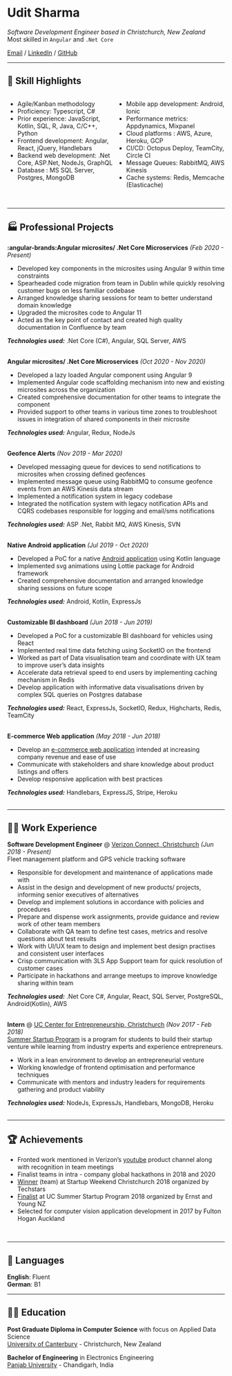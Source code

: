 # Udit Sharma

_Software Development Engineer based in Christchurch, New Zealand_ <br>
Most skilled in `Angular` and `.Net Core`<br>

[Email](mailto:ush13@uclive.ac.nz) / [LinkedIn](https://www.linkedin.com/in/udit-sharma-nz/) / [GitHub](https://github.com/uditsharmanz/)

***
## 📌 Skill Highlights

<div>
  <div style="float: left;width: 50%;">
    <ul>
      <li>Agile/Kanban methodology</li>
      <li>Proficiency: Typescript, C#</li>
      <li>Prior experience: JavaScript, Kotlin, SQL, R, Java, C/C++, Python</li>
      <li>Frontend development: Angular, React, jQuery, Handlebars</li>
      <li>Backend web development: .Net Core, ASP.Net, NodeJs, GraphQL</li>
      <li>Database : MS SQL Server, Postgres, MongoDB</li>
    </ul>
  </div>
  <div style="float: left;width: 50%;">
    <ul>
      <li>Mobile app development: Android, Ionic</li>
      <li>Performance metrics: Appdynamics, Mixpanel</li>
      <li>Cloud platforms : AWS, Azure, Heroku, GCP</li>
      <li>CI/CD: Octopus Deploy, TeamCity, Circle CI</li>
      <li>Message Queues: RabbitMQ, AWS Kinesis</li>
      <li>Cache systems: Redis, Memcache (Elasticache)</li>
    </ul>
  </div>
</div>
&nbsp;


***
## 🏭 Professional Projects


**:angular-brands:Angular microsites/ .Net Core Microservices** _(Feb 2020 - Present)_ <br>
  - Developed key components in the microsites using Angular 9 within time constraints
  - Spearheaded code migration from team in Dublin while quickly resolving customer bugs on less familiar codebase
  - Arranged knowledge sharing sessions for team to better understand domain knowledge
  - Upgraded the microsites code to Angular 11
  - Acted as the key point of contact and created high quality documentation in Confluence by team

**_Technologies used:_** .Net Core (C#), Angular, SQL Server, AWS
<br><br>

**Angular microsites/ .Net Core Microservices** _(Oct 2020 - Nov 2020)_ <br>
  - Developed a lazy loaded Angular component using Angular 9
  - Implemented Angular code scaffolding mechanism into new and existing microsites across the organization
  - Created comprehensive documentation for other teams to integrate the component
  - Provided support to other teams in various time zones to troubleshoot issues in integration of shared components in their microsite


**_Technologies used:_** Angular, Redux, NodeJs
<br><br>

**Geofence Alerts** _(Nov 2019 - Mar 2020)_ <br>
  - Developed messaging queue for devices to send notifications to microsites when crossing defined geofences
  - Implemented message queue using RabbitMQ to consume geofence events from an AWS Kinesis data stream
  - Implemented a notification system in legacy codebase
  - Integrated the notification system with legacy notification APIs and CQRS codebases responsible for logging and email/sms notifications

**_Technologies used:_** ASP .Net, Rabbit MQ, AWS Kinesis, SVN
<br><br>

**Native Android application** _(Jul 2019 - Oct 2020)_ <br>
  - Developed a PoC for a native [Android application](https://play.google.com/store/apps/details?id=com.telogis.workplan&hl=en&gl=US) using Kotlin language
  - Implemented svg animations using Lottie package for Android framework
  - Created comprehensive documentation and arranged knowledge sharing sessions on future scope

**_Technologies used:_** Android, Kotlin, ExpressJs
<br><br>

**Customizable BI dashboard** _(Jun 2018 - Jun 2019)_ <br>
  - Developed a PoC for a customizable BI dashboard for vehicles using React
  - Implemented real time data fetching using SocketIO on the frontend
  - Worked as part of Data visualisation team and coordinate with UX team to improve user’s data insights
  - Accelerate data retrieval speed to end users by implementing caching mechanism in Redis
  - Develop application with informative data visualisations driven by complex SQL queries on Postgres database

**_Technologies used:_** React, ExpressJs, SocketIO, Redux, Highcharts, Redis, TeamCity
<br><br>

**E-commerce Web application** _(May 2018 - Jun 2018)_ <br>
  - Develop an [e-commerce web application](https://www.korure.com/) intended at increasing company revenue and ease of use
  - Communicate with stakeholders and share knowledge about product listings and offers
  - Develop responsive application with best practices 

**_Technologies used:_** Handlebars, ExpressJS, Stripe, Heroku
<br><br>


***
## 👨‍💻 Work Experience

**Software Development Engineer** @ [Verizon Connect, Christchurch](https://www.verizonconnect.com/nz/) _(Jun 2018 - Present)_ <br>
Fleet management platform and GPS vehicle tracking software
  - Responsible for development and maintenance of applications made with 
  - Assist in the design and development of new products/ projects, informing senior executives of alternatives
  - Develop and implement solutions in accordance with policies and procedures
  - Prepare and dispense work assignments, provide guidance and review work of other team members
  - Collaborate with QA team to define test cases, metrics and resolve questions about test results
  - Work with UI/UX team to design and implement best design practises and consistent user interfaces
  - Crisp communication with 3LS App Support team for quick resolution of customer cases
  - Participate in hackathons and arrange meetups to improve knowledge sharing within team

**_Technologies used:_** .Net Core C#, Angular, React, SQL Server, PostgreSQL, Android(Kotlin), AWS
<br><br>

**Intern** @ [UC Center for Entrepreneurship, Christchurch](https://www.canterbury.ac.nz/business/uce/) _(Nov 2017 - Feb 2018)_ <br>
[Summer Startup Program](https://www.canterbury.ac.nz/business/uce/summerstartup/) is a program for students to build their startup venture while learning from industry experts and experience entrepreneurs.
  - Work in a lean environment to develop an entrepreneurial venture
  - Working knowledge of frontend optimisation and performance techniques
  - Communicate with mentors and industry leaders for requirements gathering and product viability

**_Technologies used:_** NodeJs, ExpressJs, Handlebars, MongoDB, Heroku
<br><br>


***
## 🏆 Achievements
  - Fronted work mentioned in Verizon’s [youtube](https://youtu.be/COseONzbdcg?t=38) product channel along with recognition in team meetings
  - Finalist teams in intra - company global hackathons in 2018 and 2020
  - [Winner](https://www.gbjnz.com/blog/2018/teams-of-startup-weekend-christchurch-2018) (team) at Startup Weekend Christchurch 2018 organized by Techstars
  - [Finalist](https://www.canterbury.ac.nz/business/uce/news/2018/startup-weekend-uce-students-in-top-3-teams.html) at UC Summer Startup Program 2018 organized by Ernst and Young NZ
  - Selected for computer vision application development in 2017 by Fulton Hogan Auckland
<br>

***
## 💬 Languages

**English**: Fluent <br>
**German**: B1


***
## 👨‍🎓 Education

**Post Graduate Diploma in Computer Science** with focus on Applied Data Science<br>
[University of Canterbury](https://www.canterbury.ac.nz/) - Christchurch, New Zealand <br>

**Bachelor of Engineering** in Electronics Engineering<br>
[Panjab University](https://www.puchd.ac.in/) - Chandigarh, India